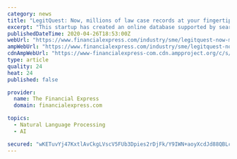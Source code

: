 ```yaml
---
category: news
title: "LegitQuest: Now, millions of law case records at your fingertips"
excerpt: "This startup has created an online database supported by search features that use natural language processing and deep learning to browse millions of law case records"
publishedDateTime: 2020-04-26T18:53:00Z
webUrl: "https://www.financialexpress.com/industry/sme/legitquest-now-millions-of-law-case-records-at-your-fingertips/1940141/"
ampWebUrl: "https://www.financialexpress.com/industry/sme/legitquest-now-millions-of-law-case-records-at-your-fingertips/1940141/lite/"
cdnAmpWebUrl: "https://www-financialexpress-com.cdn.ampproject.org/c/s/www.financialexpress.com/industry/sme/legitquest-now-millions-of-law-case-records-at-your-fingertips/1940141/lite/"
type: article
quality: 24
heat: 24
published: false

provider:
  name: The Financial Express
  domain: financialexpress.com

topics:
  - Natural Language Processing
  - AI

secured: "wKETuvYj47KxtlAvCkgLVscV5FUb3Dpies2rDjFk/Y9IWN+aoyXcdJd88QBLcTizZQs9Qf+e7xzY9cPv+HFS1xVkBE4zjwT86JTuHvHdPOo4Fvw2rTWIVyiaygbm3llZ71nZNq/L/EgxPpvbUSRtxnK/RBQF7O5EvV0Bs+uqXUi++aimo4sx9LfPo1AlcnB2Br+vTdUMC4KyFIOuvYkojCNPyGqfxBjEHMiqb5UDZn7WDVFa3gPso1uB7fvkHvpA+6cueu0dsBgTk+hePpx28kYZqawuP9trs7+CC6eIKIVVnu8h+zMQeLWWwbNH8kS1rZm9a5dqAI6chLzVfB61AiKnLRrFIpIVpIycmNfNtPdxo1/FVcnqB59FQqd7NrN0S7EOnPR0LvPwCcnaGGkr7fJf2dyjoqa1HTzqdKrQVwJSkI6FQkGeTPD4hDxZmqte62KoSIMNV2/Hst8si7n01FggRwUFCjZYW06uMSvA5sQ=;wQKZ2EB6BxmekqpYVMC/aw=="
---
```


